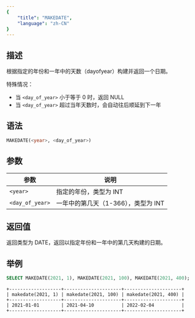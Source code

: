 ```yaml
---
{
    "title": "MAKEDATE",
    "language": "zh-CN"
}
---
```


## 描述

根据指定的年份和一年中的天数（dayofyear）构建并返回一个日期。

特殊情况：
- 当 `<day_of_year>` 小于等于 0 时，返回 NULL
- 当 `<day_of_year>` 超过当年天数时，会自动往后顺延到下一年

## 语法

```sql
MAKEDATE(<year>, <day_of_year>)
```

## 参数

| 参数 | 说明 |
| ---- | ---- |
| `<year>` | 指定的年份，类型为 INT |
| `<day_of_year>` | 一年中的第几天（1-366），类型为 INT |

## 返回值

返回类型为 DATE，返回以指定年份和一年中的第几天构建的日期。

## 举例

```sql
SELECT MAKEDATE(2021, 1), MAKEDATE(2021, 100), MAKEDATE(2021, 400);
```

```text
+-------------------+---------------------+---------------------+
| makedate(2021, 1) | makedate(2021, 100) | makedate(2021, 400) |
+-------------------+---------------------+---------------------+
| 2021-01-01        | 2021-04-10          | 2022-02-04          |
+-------------------+---------------------+---------------------+
```
